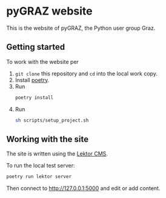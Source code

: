 # pyGRAZ website

This is the website of pyGRAZ, the Python user group Graz.

## Getting started

To work with the website per

1. `git clone` this repository and `cd` into the local work copy.
2. Install [poetry](https://python-poetry.org/).
3. Run
   ```bash
   poetry install
   ```
4. Run
   ```bash
   sh scripts/setup_project.sh
   ```

## Working with the site

The site is written using the [Lektor CMS](https://www.getlektor.com/).

To run the local test server:

```bash
poetry run lektor server
```

Then connect to http://127.0.0.1:5000 and edit or add content.
